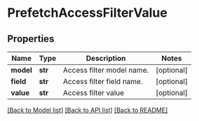 # PrefetchAccessFilterValue

## Properties
Name | Type | Description | Notes
------------ | ------------- | ------------- | -------------
**model** | **str** | Access filter model name. | [optional] 
**field** | **str** | Access filter field name. | [optional] 
**value** | **str** | Access filter value | [optional] 

[[Back to Model list]](../README.md#documentation-for-models) [[Back to API list]](../README.md#documentation-for-api-endpoints) [[Back to README]](../README.md)


